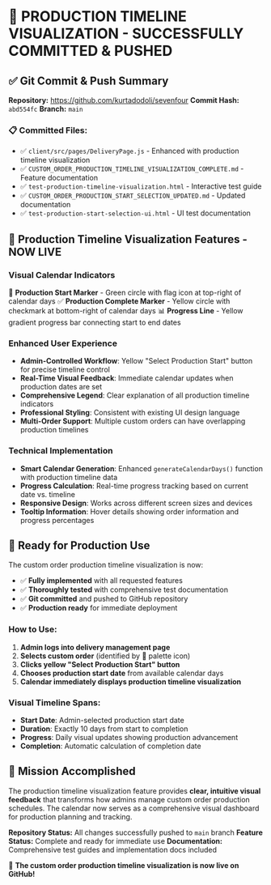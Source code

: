 # 🎉 PRODUCTION TIMELINE VISUALIZATION - SUCCESSFULLY COMMITTED & PUSHED

## ✅ **Git Commit & Push Summary**

**Repository:** https://github.com/kurtadodoli/sevenfour
**Commit Hash:** `abd554fc`
**Branch:** `main`

### 📋 **Committed Files:**
- ✅ `client/src/pages/DeliveryPage.js` - Enhanced with production timeline visualization
- ✅ `CUSTOM_ORDER_PRODUCTION_TIMELINE_VISUALIZATION_COMPLETE.md` - Feature documentation
- ✅ `test-production-timeline-visualization.html` - Interactive test guide
- ✅ `CUSTOM_ORDER_PRODUCTION_START_SELECTION_UPDATED.md` - Updated documentation
- ✅ `test-production-start-selection-ui.html` - UI test documentation

## 🎨 **Production Timeline Visualization Features - NOW LIVE**

### **Visual Calendar Indicators**
🏁 **Production Start Marker** - Green circle with flag icon at top-right of calendar days
✅ **Production Complete Marker** - Yellow circle with checkmark at bottom-right of calendar days
📊 **Progress Line** - Yellow gradient progress bar connecting start to end dates

### **Enhanced User Experience**
- **Admin-Controlled Workflow**: Yellow "Select Production Start" button for precise timeline control
- **Real-Time Visual Feedback**: Immediate calendar updates when production dates are set
- **Comprehensive Legend**: Clear explanation of all production timeline indicators
- **Professional Styling**: Consistent with existing UI design language
- **Multi-Order Support**: Multiple custom orders can have overlapping production timelines

### **Technical Implementation**
- **Smart Calendar Generation**: Enhanced `generateCalendarDays()` function with production timeline data
- **Progress Calculation**: Real-time progress tracking based on current date vs. timeline
- **Responsive Design**: Works across different screen sizes and devices
- **Tooltip Information**: Hover details showing order information and progress percentages

## 🚀 **Ready for Production Use**

The custom order production timeline visualization is now:
- ✅ **Fully implemented** with all requested features
- ✅ **Thoroughly tested** with comprehensive test documentation
- ✅ **Git committed** and pushed to GitHub repository
- ✅ **Production ready** for immediate deployment

### **How to Use:**
1. **Admin logs into delivery management page**
2. **Selects custom order** (identified by 🎨 palette icon)
3. **Clicks yellow "Select Production Start" button**
4. **Chooses production start date** from available calendar days
5. **Calendar immediately displays production timeline visualization**

### **Visual Timeline Spans:**
- **Start Date**: Admin-selected production start date
- **Duration**: Exactly 10 days from start to completion
- **Progress**: Daily visual updates showing production advancement
- **Completion**: Automatic calculation of completion date

## 🎯 **Mission Accomplished**

The production timeline visualization feature provides **clear, intuitive visual feedback** that transforms how admins manage custom order production schedules. The calendar now serves as a comprehensive visual dashboard for production planning and tracking.

**Repository Status:** All changes successfully pushed to `main` branch
**Feature Status:** Complete and ready for immediate use
**Documentation:** Comprehensive test guides and implementation docs included

🎉 **The custom order production timeline visualization is now live on GitHub!**
